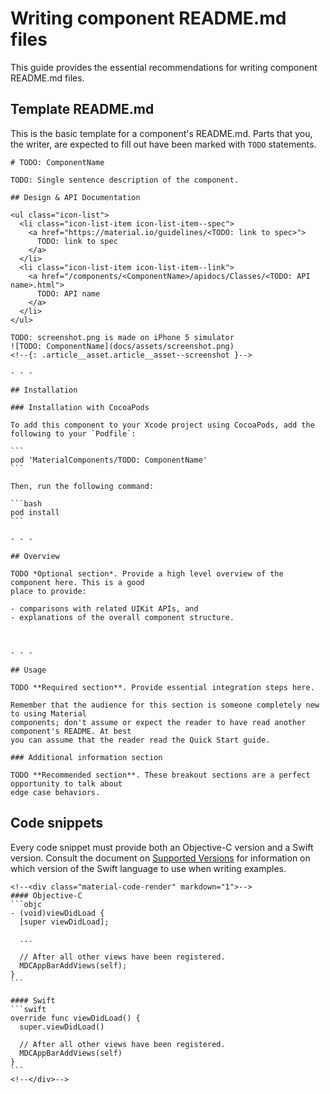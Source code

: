 # Writing component README.md files

This guide provides the essential recommendations for writing component README.md files.

## Template README.md

This is the basic template for a component's README.md. Parts that you, the writer, are expected to
fill out have been marked with `TODO` statements.


    # TODO: ComponentName

    TODO: Single sentence description of the component.

    ## Design & API Documentation

    <ul class="icon-list">
      <li class="icon-list-item icon-list-item--spec">
        <a href="https://material.io/guidelines/<TODO: link to spec>">
          TODO: link to spec
        </a>
      </li>
      <li class="icon-list-item icon-list-item--link">
        <a href="/components/<ComponentName>/apidocs/Classes/<TODO: API name>.html">
          TODO: API name
        </a>
      </li>
    </ul>

    TODO: screenshot.png is made on iPhone 5 simulator
    ![TODO: ComponentName](docs/assets/screenshot.png)
    <!--{: .article__asset.article__asset--screenshot }-->

    - - -

    ## Installation

    ### Installation with CocoaPods

    To add this component to your Xcode project using CocoaPods, add the
    following to your `Podfile`:

    ```
    pod 'MaterialComponents/TODO: ComponentName'
    ```

    Then, run the following command:

    ```bash
    pod install
    ```

    - - -

    ## Overview

    TODO *Optional section*. Provide a high level overview of the component here. This is a good
    place to provide:

    - comparisons with related UIKit APIs, and
    - explanations of the overall component structure.



    - - -

    ## Usage

    TODO **Required section**. Provide essential integration steps here.

    Remember that the audience for this section is someone completely new to using Material
    components; don't assume or expect the reader to have read another component's README. At best
    you can assume that the reader read the Quick Start guide.

    ### Additional information section

    TODO **Recommended section**. These breakout sections are a perfect opportunity to talk about
    edge case behaviors.

## Code snippets

Every code snippet must provide both an Objective-C version and a Swift version. Consult the
document on [Supported Versions](supported_versions.md) for information on which version of the
Swift language to use when writing examples.

    <!--<div class="material-code-render" markdown="1">-->
    #### Objective-C
    ```objc
    - (void)viewDidLoad {
      [super viewDidLoad];

      ...

      // After all other views have been registered.
      MDCAppBarAddViews(self);
    }
    ```

    #### Swift
    ```swift
    override func viewDidLoad() {
      super.viewDidLoad()

      // After all other views have been registered.
      MDCAppBarAddViews(self)
    }
    ```
    <!--</div>-->
